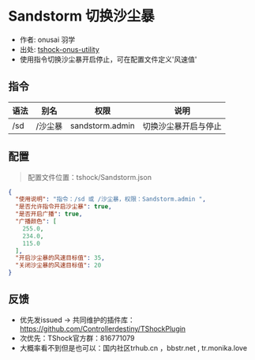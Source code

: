 # Sandstorm 切换沙尘暴
- 作者: onusai 羽学
- 出处: [tshock-onus-utility](https://github.com/onusai/tshock-onus-utility)
- 使用指令切换沙尘暴开启停止，可在配置文件定义'风速值'

 
## 指令

| 语法                             | 别名  |       权限       |                   说明                   |
| ------------------------------ | :---: | :--------------: | :--------------------------------------: |
| /sd | /沙尘暴 |  sandstorm.admin  | 切换沙尘暴开启与停止 |

## 配置
> 配置文件位置：tshock/Sandstorm.json
```json
{
  "使用说明": "指令：/sd 或 /沙尘暴，权限：Sandstorm.admin ",
  "是否允许指令开启沙尘暴": true,
  "是否开启广播": true,
  "广播颜色": [
    255.0,
    234.0,
    115.0
  ],
  "开启沙尘暴的风速目标值": 35,
  "关闭沙尘暴的风速目标值": 20
}
```
## 反馈
- 优先发issued -> 共同维护的插件库：https://github.com/Controllerdestiny/TShockPlugin
- 次优先：TShock官方群：816771079
- 大概率看不到但是也可以：国内社区trhub.cn ，bbstr.net , tr.monika.love
